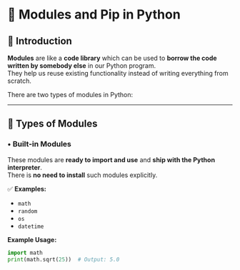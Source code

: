 # 🧩 Modules and Pip in Python

## 📘 Introduction

**Modules** are like a **code library** which can be used to **borrow the code written by somebody else** in our Python program.  
They help us reuse existing functionality instead of writing everything from scratch.

There are two types of modules in Python:

---

## 🧠 Types of Modules

### • Built-in Modules
These modules are **ready to import and use** and **ship with the Python interpreter**.  
There is **no need to install** such modules explicitly.

✅ **Examples:**
- `math`  
- `random`  
- `os`  
- `datetime`

**Example Usage:**
```python
import math
print(math.sqrt(25))  # Output: 5.0

```
